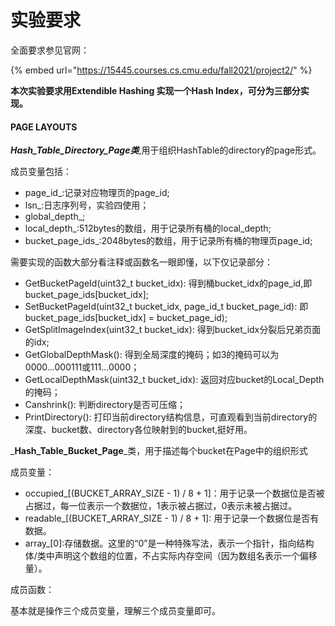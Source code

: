 # 实验要求

全面要求参见官网：

{% embed url="https://15445.courses.cs.cmu.edu/fall2021/project2/" %}

**本次实验要求用Extendible Hashing 实现一个Hash Index，可分为三部分实现。**

#### PAGE LAYOUTS

_**Hash\_Table\_Directory\_Page类**_,用于组织HashTable的directory的page形式。

成员变量包括：

* page\_id\_:记录对应物理页的page\_id;
* lsn\_:日志序列号，实验四使用；
* global\_depth\_;
* local\_depth\_:512bytes的数组，用于记录所有桶的local\_depth;
* bucket\_page\_ids\_:2048bytes的数组，用于记录所有桶的物理页page\_id;

需要实现的函数大部分看注释或函数名一眼即懂，以下仅记录部分：

* GetBucketPageId(uint32\_t bucket\_idx):  得到桶bucket\_idx的page\_id,即bucket\_page\_ids\[bucket\_idx];
* SetBucketPageId(uint32\_t bucket\_idx, page\_id\_t bucket\_page\_id):  即bucket\_page\_ids\[bucket\_idx] = bucket\_page\_id);
* GetSplitImageIndex(uint32\_t bucket\_idx):  得到bucket\_idx分裂后兄弟页面的idx;
* GetGlobalDepthMask():  得到全局深度的掩码；如3的掩码可以为0000...000111或111...0000；
* GetLocalDepthMask(uint32\_t bucket\_idx):  返回对应bucket的Local\_Depth的掩码；
* Canshrink():  判断directory是否可压缩；
* PrintDirectory():  打印当前directory结构信息，可直观看到当前directory的深度、bucket数、directory各位映射到的bucket,挺好用。



_**Hash\_Table\_Bucket\_Page**_类，用于描述每个bucket在Page中的组织形式

成员变量：

* occupied\_\[(BUCKET\_ARRAY\_SIZE - 1) / 8 + 1]：用于记录一个数据位是否被占据过，每一位表示一个数据位，1表示被占据过，0表示未被占据过。
* readable\_\[(BUCKET\_ARRAY\_SIZE - 1) / 8 + 1]:  用于记录一个数据位是否有数据。
* array\_\[0]:存储数据。这里的“0”是一种特殊写法，表示一个指针，指向结构体/类中声明这个数组的位置，不占实际内存空间（因为数组名表示一个偏移量）。

成员函数：

基本就是操作三个成员变量，理解三个成员变量即可。
